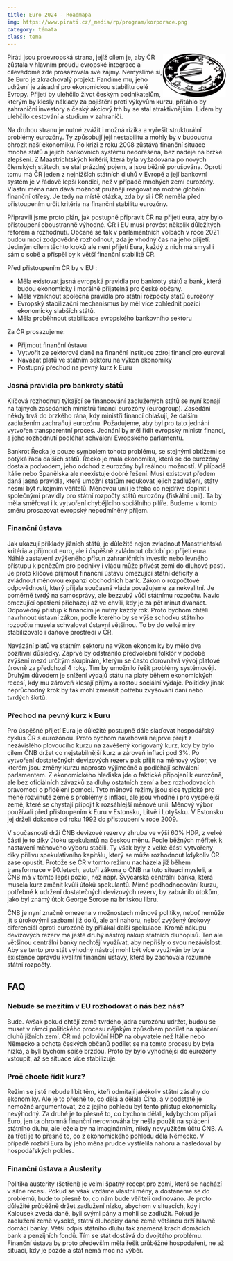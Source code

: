 ```yaml
---
title: Euro 2024 - Roadmapa
img: https://www.pirati.cz/_media/rp/program/korporace.png
category: témata
class: tema
---
```


<img style="float: right;" alt="euromince" src="/assets/img/program/finance/euromince.png">
Piráti jsou proevropská strana, jejíž cílem je, aby ČR zůstala v hlavním proudu evropské integrace a cílevědomě zde prosazovala své zájmy. Nemyslíme si, že Euro je zkrachovalý projekt. Fandíme mu, jeho udržení je zásadní pro ekonomickou stabilitu celé Evropy. Přijetí by ulehčilo život českým podnikatelům, kterým by klesly náklady za pojištění proti výkyvům kurzu, přitáhlo by zahraniční investory a český akciový trh by se stal atraktivnějším. Lidem by ulehčilo cestování a studium v zahraničí.

Na druhou stranu je nutné zvážit i možná rizika a vyřešit strukturální problémy eurozóny. Ty způsobují její nestabilitu a mohly by v budoucnu ohrozit naší ekonomiku. Po krizi z roku 2008 zůstává finanční situace mnoha států a jejich bankovních systému nedořešená, bez naděje na brzké zlepšení. Z Maastrichtských kritérií, která byla vyžadována po nových členských státech, se stal prázdný pojem, a jsou běžně porušována. Oproti tomu má ČR jeden z nejnižších státních dluhů v Evropě a její bankovní systém je v řádově lepší kondici, než v případě mnohých zemí eurozóny. Vlastní měna nám dává možnost pružněji reagovat na možné globální finanční otřesy. Je tedy na místě otázka, zda by si i ČR neměla před přistoupením určit kritéria na finanční stabilitu eurozóny.

Připravili jsme proto plán, jak postupně připravit ČR na přijetí eura, aby bylo přistoupení oboustranně výhodné. ČR i EU musí provést několik důležitých reforem a rozhodnutí. Občané se tak v parlamentních volbách v roce 2021 budou moci zodpovědně rozhodnout, zda je vhodný čas na jeho přijetí. Jediným cílem těchto kroků ale není přijetí Eura, každý z nich má smysl i sám o sobě a přispěl by k větší finanční stabilitě ČR.


Před přistoupením ČR by v EU :

- Měla existovat jasná evropská pravidla pro bankroty států a bank, která budou ekonomicky i morálně přijatelná pro české občany.
- Měla vzniknout společná pravidla pro státní rozpočty států eurozóny
- Evropský stabilizační mechanismus by měl více zohlednit pozici ekonomicky slabších států.
- Měla proběhnout stabilizace evropského bankovního sektoru

Za ČR prosazujeme:

- Přijmout finanční ústavu
- Vytvořit ze sektorové daně na finanční instituce zdroj financí pro euroval
- Navázat platů ve státním sektoru na výkon ekonomiky
- Postupný přechod na pevný kurz k Euru

### Jasná pravidla pro bankroty států

Klíčová rozhodnutí týkající se financování zadlužených států se nyní konají na tajných zasedáních ministrů financí eurozóny (eurogroup). Zasedání někdy trvá do brzkého rána, kdy ministři financí ohlašují, že dalším zadlužením zachraňují eurozónu. Požadujeme, aby byl pro tato jednání vytvořen transparentní proces. Jednání by měl řídit evropský ministr financí, a jeho rozhodnutí podléhat schválení Evropského parlamentu.

Bankrot Řecka je pouze symbolem tohoto problému, se stejnými obtížemi se potýká řada dalších států. Řecko je malá ekonomika, která se do eurozóny dostala podvodem, jeho odchod z eurozóny byl reálnou možností. V případě Itálie nebo Španělska ale neexistuje dobré řešení. Musí existovat předem daná jasná pravidla, které umožní státům redukovat jejich zadlužení, státy nesmí být rukojmím věřitelů. Měnovou unii je třeba co nejdříve doplnit i společnými pravidly pro státní rozpočty států eurozóny (fiskální unií). Ta by měla směřovat i k vytvoření chybějícího sociálního pilíře. Budeme v tomto směru prosazovat evropský nepodmíněný příjem.

### Finanční ústava

Jak ukazují příklady jižních států, je důležité nejen zvládnout Maastrichtská kritéria a přijmout euro, ale i úspěšně zvládnout období po přijetí eura. Náhlé zastavení zvýšeného přísun zahraničních investic nebo levného přístupu k penězům pro podniky i vládu může přivést zemi do dluhové pasti. Je proto klíčové přijmout finanční ústavu omezující státní deficity a zvládnout měnovou expanzi obchodních bank. Zákon o rozpočtové odpovědnosti, který přijala současná vláda považujeme za nekvalitní. Je poměrně tvrdý na samosprávy, ale bezzubý vůči státnímu rozpočtu. Navíc omezující opatření přicházejí až ve chvíli, kdy je za pět minut dvanáct. Odpovědný přístup k financím je nutný každý rok. Proto bychom chtěli navrhnout ústavní zákon, podle kterého by se výše schodku státního rozpočtu musela schvalovat ústavní většinou. To by do velké míry stabilizovalo i daňové prostředí v ČR.

Navázání  platů ve státním sektoru na výkon ekonomiky by mělo dva pozitivní důsledky. Zaprvé by odstranilo předvolební folklór v podobě zvýšení mezd určitým skupinám, kterým se často dorovnává vývoj platové úrovně za předchozí 4 roky. Tím by umožnilo řešit problémy systémověji.
Druhým důvodem je snížení výdajů státu na platy během ekonomických recesí, kdy mu zároveň klesají příjmy a rostou sociální výdaje. Politicky jinak neprůchodný krok by tak mohl zmenšit potřebu zvyšování daní nebo tvrdých škrtů.

### Přechod na pevný kurz k Euru

Pro úspěšné přijetí Eura je důležité postupně dále slaďovat hospodářský cyklus ČR s eurozónou. Proto bychom navrhovali nejprve přejít z nezávislého plovoucího kurzu na zavěšený korigovaný kurz, kdy by bylo cílem ČNB držet co nejstabilnější kurz a zároveň inflaci pod 3%. Po vytvoření dostatečných devizových rezerv pak přijít na měnový výbor, ve kterém  jsou změny kurzu naprosto výjimečné a podléhají schválení parlamentem. Z ekonomického hlediska jde o faktické připojení k eurozóně, ale bez oficiálních závazků za dluhy ostatních zemí a bez rozhodovacích pravomocí o přidělení pomoci. Tyto měnové režimy  jsou sice typické pro méně rozvinuté země s problémy s inflací, ale jsou vhodné i pro vyspělejší země, které se chystají připojit k rozsáhlejší měnové unii. Měnový výbor používali před přistoupením k Euru v Estonsku, Litvě i Lotyšsku. V Estonsku jej drželi dokonce od roku 1992 do přistoupení v roce 2009.

V současnosti drží ČNB devizové rezervy zhruba ve výši 60% HDP, z velké části je to díky  útoku spekulantů na českou měnu. Podle běžných měřítek k nastavení měnového výboru stačili. Ty však byly z velké části vytvořeny díky přílivu spekulativního kapitálu, který se může rozhodnout kdykoliv ČR zase opustit. Protože se ČR v tomto režimu nacházela již během transformace v 90.letech, autoři zákona o ČNB na tuto situaci mysleli, a ČNB má v tomto lepší pozici, než např. Švýcarská centrální banka, která musela kurz změnit kvůli útoků spekulantů. Mírné podhodnocování kurzu, potřebné k udržení dostatečných devizových rezerv, by zabránilo útokům, jako byl známý útok George Sorose na britskou libru.

ČNB je nyní značně omezena v možnostech měnové politiky, neboť nemůže jít s úrokovými sazbami již dolů, ale ani nahoru, neboť zvýšený úrokový diferenciál oproti eurozóně by přilákal další spekulace. Kromě nákupu devizových rezerv má ještě druhý nástroj nákup státních dluhopisů. Ten ale většinou centrální banky nechtějí využívat, aby nepřišly o svou nezávislost. Aby se tento pro stát výhodný nástroj mohl být více využíván by byla existence opravdu kvalitní finanční ústavy, která by zachovala rozumné státní rozpočty.

## FAQ

### Nebude se mezitím v EU rozhodovat o nás bez nás?

Bude. Avšak pokud chtějí země tvrdého jádra eurozónu udržet, budou se muset v rámci politického procesu nějakým způsobem podílet na splácení dluhů jižních zemí. ČR má poloviční HDP na obyvatele než Itálie nebo Německo a ochota českých občanů podílet se na tomto procesu by byla nízká, a byli bychom spíše brzdou. Proto by bylo výhodnější do eurozóny vstoupit, až se situace více stabilizuje.

### Proč chcete řídit kurz?

Režim se jistě nebude líbit těm, kteří odmítají jakékoliv státní zásahy do ekonomiky. Ale je to přesně to, co dělá a dělala Čína, a v podstatě je nemožné argumentovat, že z jejího pohledu byl tento přístup ekonomicky nevýhodný. Za druhé je to přesně to, co bychom dělali, kdybychom přijali Euro, jen ta ohromná finanční nerovnováha by nešla použít na splácení státního dluhu, ale ležela by na imaginárním, nikdy nevyužitém účtu ČNB. A za třetí je to přesně to, co z ekonomického pohledu dělá Německo. V případě rozbití Eura by jeho měna prudce vystřelila nahoru a následoval by hospodářských pokles.

### Finanční ústava a Austerity

Politika austerity (šetření) je velmi špatný recept pro zemi, která se nachází v silné recesi.  Pokud se však vzdáme vlastní měny, a dostaneme se do problémů, bude to přesně to, co nám bude věřiteli ordinováno. Je proto důležité průběžně držet zadlužení nízko, abychom v situacích, kdy i Kalousek zvedá daně, byli svými pány a mohli se zadlužit. Pokud je zadlužení země vysoké, státní dluhopisy dané země většinou drží hlavně domácí banky. Větší odpis státního dluhu tak znamená krach domácích bank a penzijních fondů. Tím se stát dostává do dvojitého problému. Finanční ústava by proto především měla řešit průběžné hospodaření, ne až situaci, kdy je pozdě a stát nemá moc na výběr.
